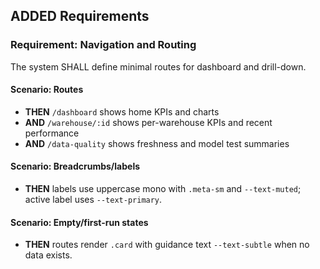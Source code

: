 ## ADDED Requirements

### Requirement: Navigation and Routing
The system SHALL define minimal routes for dashboard and drill-down.

#### Scenario: Routes
- **THEN** `/dashboard` shows home KPIs and charts
- **AND** `/warehouse/:id` shows per-warehouse KPIs and recent performance
- **AND** `/data-quality` shows freshness and model test summaries

#### Scenario: Breadcrumbs/labels
- **THEN** labels use uppercase mono with `.meta-sm` and `--text-muted`; active label uses `--text-primary`.

#### Scenario: Empty/first-run states
- **THEN** routes render `.card` with guidance text `--text-subtle` when no data exists.



